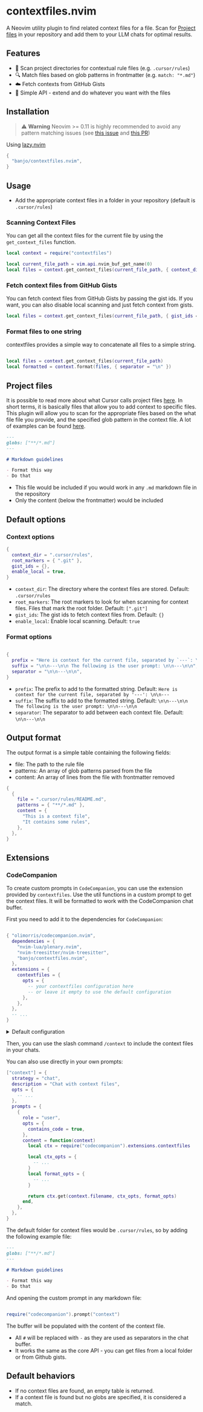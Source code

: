 # contextfiles.nvim

A Neovim utility plugin to find related context files for a file. Scan for [Project files](https://docs.cursor.com/context/rules-for-ai) in your repository and add them to your LLM chats for optimal results.

## Features

- 📁 Scan project directories for contextual rule files (e.g. `.cursor/rules`)
- 🔍 Match files based on glob patterns in frontmatter (e.g. `match: "*.md"`)
- ☁️ Fetch contexts from GitHub Gists
- 🔨 Simple API - extend and do whatever you want with the files

## Installation

> ⚠️ **Warning**
> Neovim >= 0.11 is highly recommended to avoid any pattern matching issues (see [this issue](https://github.com/neovim/neovim/issues/28931) and [this PR](https://github.com/neovim/neovim/pull/29236))

Using [lazy.nvim](https://github.com/folke/lazy.nvim)

```lua
{
  "banjo/contextfiles.nvim",
}
```

## Usage

- Add the appropriate context files in a folder in your repository (default is `.cursor/rules`)

### Scanning Context Files

You can get all the context files for the current file by using the `get_context_files` function.

```lua
local context = require("contextfiles")

local current_file_path = vim.api.nvim_buf_get_name(0)
local files = context.get_context_files(current_file_path, { context_dir = ".cursor/rules" })
```

### Fetch context files from GitHub Gists

You can fetch context files from GitHub Gists by passing the gist ids. If you want, you can also disable local scanning and just fetch context from gists.

```lua
local files = context.get_context_files(current_file_path, { gist_ids = { "<gist_id>" }, enable_local = false })
```

### Format files to one string

contextfiles provides a simple way to concatenate all files to a simple string.

```lua

local files = context.get_context_files(current_file_path)
local formatted = context.format(files, { separator = "\n" })
```

## Project files

It is possible to read more about what Cursor calls project files [here](https://docs.cursor.com/context/rules-for-ai). In short terms, it is basically files that allow you to add context to specific files. This plugin will allow you to scan for the appropriate files based on the what file file you provide, and the specified glob pattern in the context file. A lot of examples can be found [here](https://cursor.directory/rules).

```md
---
globs: ["**/*.md"]
---

# Markdown guidelines

- Format this way
- Do that
```

- This file would be included if you would work in any `.md` markdown file in the repository
- Only the content (below the frontmatter) would be included

## Default options

### Context options

```lua
{
  context_dir = ".cursor/rules",
  root_markers = { ".git" },
  gist_ids = {},
  enable_local = true,
}
```

- `context_dir`: The directory where the context files are stored. Default: `.cursor/rules`
- `root_markers`: The root markers to look for when scanning for context files. Files that mark the root folder. Default: `[".git"]`
- `gist_ids`: The gist ids to fetch context files from. Default: `{}`
- `enable_local`: Enable local scanning. Default: `true`

### Format options

```lua

{
  prefix = "Here is context for the current file, separated by `---`: \n\n---",
  suffix = "\n\n---\n\n The following is the user prompt: \n\n---\n\n",
  separator = "\n\n---\n\n",
}
```

- `prefix`: The prefix to add to the formatted string. Default: `Here is context for the current file, separated by '---': \n\n---`
- `suffix`: The suffix to add to the formatted string. Default: `\n\n---\n\n The following is the user prompt: \n\n---\n\n`
- `separator`: The separator to add between each context file. Default: `\n\n---\n\n`

## Output format

The output format is a simple table containing the following fields:

- file: The path to the rule file
- patterns: An array of glob patterns parsed from the file
- content: An array of lines from the file with frontmatter removed

```lua
{
  {
    file = ".cursor/rules/README.md",
    patterns = { "**/*.md" },
    content = {
      "This is a context file",
      "It contains some rules",
    },
  },
}
```

## Extensions

### CodeCompanion

To create custom prompts in `CodeCompanion`, you can use the extension provided by `contextfiles`. Use the util functions in a custom prompt to get the context files. It will be formatted to work with the CodeCompanion chat buffer.

First you need to add it to the dependencies for `CodeCompanion`:

```lua

{ "olimorris/codecompanion.nvim",
  dependencies = {
    "nvim-lua/plenary.nvim",
    "nvim-treesitter/nvim-treesitter",
    "banjo/contextfiles.nvim",
  },
  extensions = {
    contextfiles = {
      opts = {
        -- your contextfiles configuration here
        -- or leave it empty to use the default configuration
      },
    },
  },
  -- ...
}
```

<details>
<summary>Default configuration</summary>

```lua
{
  slash_command = {
    enabled = true,
    name = "context",
    ctx_opts = {
      context_dir = ".cursor/rules",
      root_markers = { ".git" },
      gist_ids = {},
      enable_local = true,
    },
    format_opts = {
      ---@param context_file ContextFiles.ContextFile the context file to prepend the prefix
      prefix = function(context_file)
        return string.format("Please follow the rules located at `%s`:", vim.fn.fnamemodify(context_file.file, ":."))
      end,
      suffix = "",
      separator = "",
    }
  },
}
```

</details>

Then, you can use the slash command `/context` to include the context files in your chats.

You can also use directly in your own prompts:

```lua
["context"] = {
  strategy = "chat",
  description = "Chat with context files",
  opts = {
    -- ...
  },
  prompts = {
    {
      role = "user",
      opts = {
        contains_code = true,
      },
      content = function(context)
        local ctx = require("codecompanion").extensions.contextfiles

        local ctx_opts = {
          -- ...
        }
        local format_opts = {
          -- ...
        }

        return ctx.get(context.filename, ctx_opts, format_opts)
      end,
    },
  },
}
```

The default folder for context files would be `.cursor/rules`, so by adding the following example file:

```md
---
globs: ["**/*.md"]
---

# Markdown guidelines

- Format this way
- Do that
```

And opening the custom prompt in any markdown file:

```lua

require("codecompanion").prompt("context")
```

The buffer will be populated with the content of the context file.

- All `#` will be replaced with `-` as they are used as separators in the chat buffer.
- It works the same as the core API - you can get files from a local folder or from Github gists.

## Default behaviors

- If no context files are found, an empty table is returned.
- If a context file is found but no globs are specified, it is considered a match.
